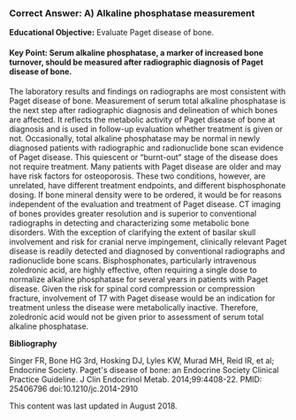 
### Correct Answer: A) Alkaline phosphatase measurement 

**Educational Objective:** Evaluate Paget disease of bone.

#### **Key Point:** Serum alkaline phosphatase, a marker of increased bone turnover, should be measured after radiographic diagnosis of Paget disease of bone.

The laboratory results and findings on radiographs are most consistent with Paget disease of bone. Measurement of serum total alkaline phosphatase is the next step after radiographic diagnosis and delineation of which bones are affected. It reflects the metabolic activity of Paget disease of bone at diagnosis and is used in follow-up evaluation whether treatment is given or not. Occasionally, total alkaline phosphatase may be normal in newly diagnosed patients with radiographic and radionuclide bone scan evidence of Paget disease. This quiescent or “burnt-out” stage of the disease does not require treatment.
Many patients with Paget disease are older and may have risk factors for osteoporosis. These two conditions, however, are unrelated, have different treatment endpoints, and different bisphosphonate dosing. If bone mineral density were to be ordered, it would be for reasons independent of the evaluation and treatment of Paget disease.
CT imaging of bones provides greater resolution and is superior to conventional radiographs in detecting and characterizing some metabolic bone disorders. With the exception of clarifying the extent of basilar skull involvement and risk for cranial nerve impingement, clinically relevant Paget disease is readily detected and diagnosed by conventional radiographs and radionuclide bone scans.
Bisphosphonates, particularly intravenous zoledronic acid, are highly effective, often requiring a single dose to normalize alkaline phosphatase for several years in patients with Paget disease. Given the risk for spinal cord compression or compression fracture, involvement of T7 with Paget disease would be an indication for treatment unless the disease were metabolically inactive. Therefore, zoledronic acid would not be given prior to assessment of serum total alkaline phosphatase.

**Bibliography**

Singer FR, Bone HG 3rd, Hosking DJ, Lyles KW, Murad MH, Reid IR, et al; Endocrine Society. Paget's disease of bone: an Endocrine Society Clinical Practice Guideline. J Clin Endocrinol Metab. 2014;99:4408-22. PMID: 25406796 doi:10.1210/jc.2014-2910

This content was last updated in August 2018.